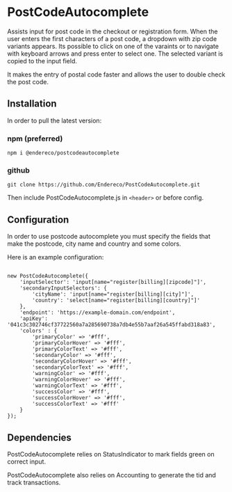 # PostCodeAutocomplete

Assists input for post code in the checkout or registration form. When the user enters the first characters of a post code, a dropdown with zip code variants appears.
Its possible to click on one of the varaints or to navigate with keyboard arrows and press enter to select one. The selected variant is copied to the input field.

It makes the entry of postal code faster and allows the user to double check the post code.

## Installation

In order to pull the latest version:

### npm (preferred)

```
npm i @endereco/postcodeautocomplete
```

### github

```
git clone https://github.com/Endereco/PostCodeAutocomplete.git
```

Then include PostCodeAutocomplete.js in `<header>` or before config.

## Configuration

In order to use postcode autocomplete you must specify the fields that make the postcode, city name and country and some colors.

Here is an example configuration:

```

new PostCodeAutocomplete({
    'inputSelector': 'input[name="register[billing][zipcode]"]',
    'secondaryInputSelectors': {
        'cityName': 'input[name="register[billing][city]"]',
        'country': 'select[name="register[billing][country]"]'
    },
    'endpoint': 'https://example-domain.com/endpoint',
    'apiKey': '041c3c302746cf37722560a7a285690738a7db4e55b7aaf26a545ffabd318a83',
    'colors' : {
        'primaryColor' => '#fff',
        'primaryColorHover' => '#fff',
        'primaryColorText' => '#fff',
        'secondaryColor' => '#fff',
        'secondaryColorHover' => '#fff',
        'secondaryColorText' => '#fff',
        'warningColor' => '#fff',
        'warningColorHover' => '#fff',
        'warningColorText' => '#fff',
        'successColor' => '#fff',
        'successColorHover' => '#fff',
        'successColorText' => '#fff'
    }
});
```

## Dependencies

PostCodeAutocomplete relies on StatusIndicator to mark fields green on correct input.

PostCodeAutocomplete also relies on Accounting to generate the tid and track transactions.
